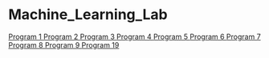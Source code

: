 # Machine_Learning_Lab
  
   <a href="https://github.com/RakulAgn/Machine_Learning_Lab/blob/master/Program%201/Lab_1.py">
        Program 1
    </a>
    <a href="https://github.com/RakulAgn/Machine_Learning_Lab/blob/master/Program%202/Lab_2.py">
        Program 2
    </a>
    <a href="https://github.com/RakulAgn/Machine_Learning_Lab/blob/master/Program%201/Lab_3.py">
        Program 3
    </a>
    <a href="https://github.com/RakulAgn/Machine_Learning_Lab/blob/master/Program%201/Lab_4.py">
        Program 4
    </a>
    <a href="https://github.com/RakulAgn/Machine_Learning_Lab/blob/master/Program%201/Lab_5.py">
        Program 5
    </a>
    <a href="https://github.com/RakulAgn/Machine_Learning_Lab/blob/master/Program%201/Lab_6.py">
        Program 6
    </a>
    <a href="https://github.com/RakulAgn/Machine_Learning_Lab/blob/master/Program%201/Lab_7.py">
        Program 7
    </a>
    <a href="https://github.com/RakulAgn/Machine_Learning_Lab/blob/master/Program%201/Lab_8.py">
        Program 8
    </a>
    <a href="https://github.com/RakulAgn/Machine_Learning_Lab/blob/master/Program%201/Lab_9.py">
        Program 9
    </a>
    <a href="https://github.com/RakulAgn/Machine_Learning_Lab/blob/master/Program%201/Lab_10.py">
        Program 19
    </a>
